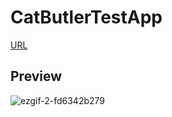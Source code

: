 # CatButlerTestApp

[URL](https://d-sup.github.io/CatButlerTestApp/)

## Preview

![ezgif-2-fd6342b279](https://user-images.githubusercontent.com/96939334/228348800-dd2d5f3d-21d2-4679-a7ea-6e0dd5d6f255.gif)
